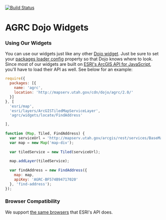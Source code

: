 [![Build Status](https://travis-ci.org/agrc/agrc.widgets.svg?branch=master)](https://travis-ci.org/agrc/agrc.widgets)
# AGRC Dojo Widgets
### Using Our Widgets
You can use our widgets just like any other [Dojo widget](http://dojotoolkit.org/reference-guide/dijit/info.html#dijit-info). Just be sure to set your [packages loader config](http://dojotoolkit.org/documentation/tutorials/1.9/cdn/) property so that Dojo knows where to look. Since most of our widgets are built on [ESRI's ArcGIS API for JavaScript](https://developers.arcgis.com/en/javascript/index.html), you'll have to load their API as well. See below for an example:

```javascript
require({
  packages: [{
    name: 'agrc',
    location: 'http://mapserv.utah.gov/cdn/dojo/agrc/2.0/'
  }]
}, [
  'esri/map',
  'esri/layers/ArcGISTiledMapServiceLayer',
  'agrc/widgets/locate/FindAddress'

],
        
function (Map, Tiled, FindAddress) {
  var serviceUrl = 'http://mapserv.utah.gov/arcgis/rest/services/BaseMaps/Terrain/MapServer';
  var map = new Map('map-div');
  
  var tiledService = new Tiled(serviceUrl);
  
  map.addLayer(tiledService);
  
  var findAddress = new FindAddress({
    map: map,
    apiKey: 'AGRC-BF574B94717020'
  }, 'find-address');
});
```

### Browser Compatibility
We support [the same browsers](https://developers.arcgis.com/en/javascript/jshelp/supported_browsers.html) that ESRI's API does.
